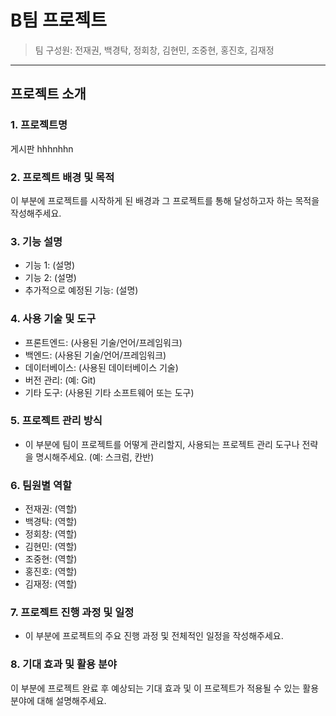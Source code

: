 # B팀 프로젝트

> 팀 구성원: 전재권, 백경탁, 정회창, 김현민, 조중현, 홍진호, 김재정

---

## 프로젝트 소개

### 1. 프로젝트명
게시판 hhhnhhn

### 2. 프로젝트 배경 및 목적
이 부분에 프로젝트를 시작하게 된 배경과 그 프로젝트를 통해 달성하고자 하는 목적을 작성해주세요.

### 3. 기능 설명
- 기능 1: (설명)
- 기능 2: (설명)
- 추가적으로 예정된 기능: (설명)

### 4. 사용 기술 및 도구
- 프론트엔드: (사용된 기술/언어/프레임워크)
- 백엔드: (사용된 기술/언어/프레임워크)
- 데이터베이스: (사용된 데이터베이스 기술)
- 버전 관리: (예: Git)
- 기타 도구: (사용된 기타 소프트웨어 또는 도구)

### 5. 프로젝트 관리 방식
- 이 부분에 팀이 프로젝트를 어떻게 관리할지, 사용되는 프로젝트 관리 도구나 전략을 명시해주세요. (예: 스크럼, 칸반)

### 6. 팀원별 역할
- 전재권: (역할)
- 백경탁: (역할)
- 정회창: (역할)
- 김현민: (역할)
- 조중현: (역할)
- 홍진호: (역할)
- 김재정: (역할)

### 7. 프로젝트 진행 과정 및 일정
- 이 부분에 프로젝트의 주요 진행 과정 및 전체적인 일정을 작성해주세요.

### 8. 기대 효과 및 활용 분야
이 부분에 프로젝트 완료 후 예상되는 기대 효과 및 이 프로젝트가 적용될 수 있는 활용 분야에 대해 설명해주세요.
